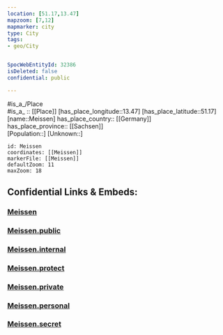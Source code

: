 ```yaml
---
location: [51.17,13.47] 
mapzoom: [7,12] 
mapmarker: city 
type: City
tags:
- geo/City


SpocWebEntityId: 32386
isDeleted: false
confidential: public

---
```

#is_a_/Place  
#is_a_ :: [[Place]] 
[has_place_longitude::13.47] 
[has_place_latitude::51.17] 
[name::Meissen] 
has_place_country:: [[Germany]]  
has_place_province:: [[Sachsen]]  
[Population::] 
[Unknown::] 


```leaflet
id: Meissen
coordinates: [[Meissen]] 
markerFile: [[Meissen]] 
defaultZoom: 11 
maxZoom: 18
```


## Confidential Links & Embeds: 

### [Meissen](/_Standards/Earth/Continent/Europe/Europe~Central/Germany/Germany~East/Sachsen/counties~Sachsen/Meißen/cities~Meißen/Meißen-city/City/Meissen.md) 

### [Meissen.public](/_public/Earth/Continent/Europe/Europe~Central/Germany/Germany~East/Sachsen/counties~Sachsen/Meißen/cities~Meißen/Meißen-city/City/Meissen.public.md) 

### [Meissen.internal](/_internal/Earth/Continent/Europe/Europe~Central/Germany/Germany~East/Sachsen/counties~Sachsen/Meißen/cities~Meißen/Meißen-city/City/Meissen.internal.md) 

### [Meissen.protect](/_protect/Earth/Continent/Europe/Europe~Central/Germany/Germany~East/Sachsen/counties~Sachsen/Meißen/cities~Meißen/Meißen-city/City/Meissen.protect.md) 

### [Meissen.private](/_private/Earth/Continent/Europe/Europe~Central/Germany/Germany~East/Sachsen/counties~Sachsen/Meißen/cities~Meißen/Meißen-city/City/Meissen.private.md) 

### [Meissen.personal](/_personal/Earth/Continent/Europe/Europe~Central/Germany/Germany~East/Sachsen/counties~Sachsen/Meißen/cities~Meißen/Meißen-city/City/Meissen.personal.md) 

### [Meissen.secret](/_secret/Earth/Continent/Europe/Europe~Central/Germany/Germany~East/Sachsen/counties~Sachsen/Meißen/cities~Meißen/Meißen-city/City/Meissen.secret.md)

